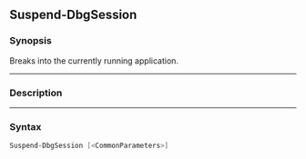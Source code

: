 Suspend-DbgSession
------------------

### Synopsis
Breaks into the currently running application.

---

### Description

---

### Syntax
```PowerShell
Suspend-DbgSession [<CommonParameters>]
```
